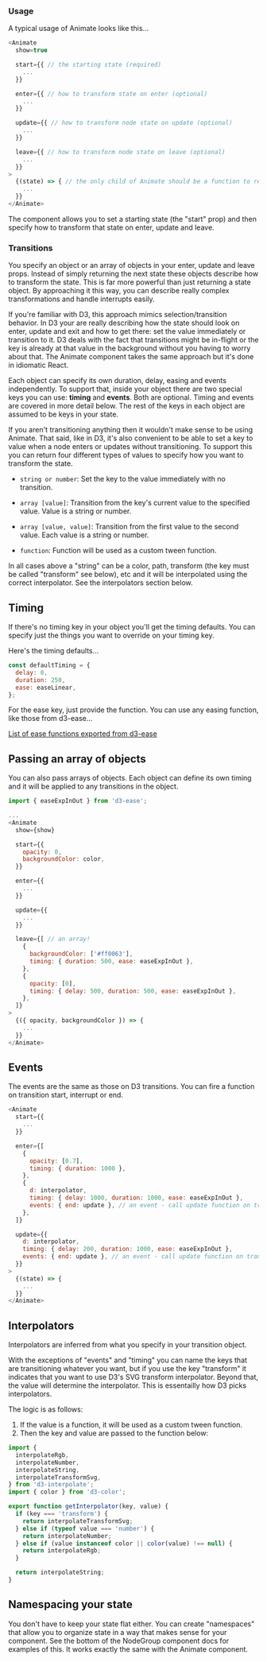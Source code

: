### Usage

A typical usage of Animate looks like this...

```js
<Animate
  show=true

  start={{ // the starting state (required)
    ...
  }}

  enter={{ // how to transform state on enter (optional)
    ...
  }}

  update={{ // how to transform node state on update (optional)
    ...
  }}

  leave={{ // how to transform node state on leave (optional)
    ...
  }}
>
  {(state) => { // the only child of Animate should be a function to render the state (required)
    ...
  }}
</Animate>
```

The component allows you to set a starting state (the "start" prop) and then specify how to transform that state on enter, update and leave.

### Transitions

You specify an object or an array of objects in your enter, update and leave props.
Instead of simply returning the next state these objects describe how to transform the state.
This is far more powerful than just returning a state object.  By approaching it this way, you can describe really complex transformations and handle interrupts easily.

If you're familiar with D3, this approach mimics selection/transition behavior.  In D3 your are really describing how the state should look on enter, update and exit and how to get there: set the value immediately or transition to it.
D3 deals with the fact that transitions might be in-flight or the key is already at that value in the background without you having to worry about that.
The Animate component takes the same approach but it's done in idiomatic React.

Each object can specify its own duration, delay, easing and events independently.
To support that, inside your object there are two special keys you can use:  **timing** and **events**.  Both are optional.
Timing and events are covered in more detail below.
The rest of the keys in each object are assumed to be keys in your state.

If you aren't transitioning anything then it wouldn't make sense to be using Animate.
That said, like in D3, it's also convenient to be able to set a key to value when a node enters or updates without transitioning.
To support this you can return four different types of values to specify how you want to transform the state.

* `string or number`: Set the key to the value immediately with no transition.

* `array [value]`: Transition from the key's current value to the specified value. Value is a string or number.

* `array [value, value]`: Transition from the first value to the second value. Each value is a string or number.

* `function`: Function will be used as a custom tween function.

In all cases above a "string" can be a color, path, transform (the key must be called "transform" see below), etc and it will be interpolated using the correct interpolator.
See the interpolators section below.

## Timing

If there's no timing key in your object you'll get the timing defaults.
You can specify just the things you want to override on your timing key. 

Here's the timing defaults...
```js
const defaultTiming = {
  delay: 0,
  duration: 250,
  ease: easeLinear,
};
```
For the ease key, just provide the function.  You can use any easing function, like those from d3-ease...

[List of ease functions exported from d3-ease](https://github.com/d3/d3-ease/blob/master/index.js)

## Passing an array of objects

You can also pass arrays of objects.  Each object can define its own timing and it will be applied to any transitions in the object.

```js
import { easeExpInOut } from 'd3-ease';

...
<Animate
  show={show}

  start={{
    opacity: 0,
    backgroundColor: color,
  }}

  enter={{
    ...
  }}

  update={{
    ...
  }}

  leave={[ // an array!
    {
      backgroundColor: ['#ff0063'],
      timing: { duration: 500, ease: easeExpInOut },
    },
    {
      opacity: [0],
      timing: { delay: 500, duration: 500, ease: easeExpInOut },
    },
  ]}
>
  {({ opacity, backgroundColor }) => {
    ...
  }}
</Animate>
```

## Events

The events are the same as those on D3 transitions. You can fire a function on transition start, interrupt or end.

```js
<Animate
  start={{
    ...
  }}

  enter={[
    {
      opacity: [0.7],
      timing: { duration: 1000 },
    },
    {
      d: interpolator,
      timing: { delay: 1000, duration: 1000, ease: easeExpInOut },
      events: { end: update }, // an event - call update function on transition end
    },
  ]}

  update={{
    d: interpolator,
    timing: { delay: 200, duration: 1000, ease: easeExpInOut },
    events: { end: update }, // an event - call update function on transition end
  }}
>
  {(state) => {
    ...
  }}
</Animate>
```

## Interpolators

Interpolators are inferred from what you specify in your transition object.

With the exceptions of "events" and "timing" you can name the keys that are transitioning whatever you want, but if you use the key "transform" it indicates that you want to use D3's SVG transform interpolator.
Beyond that, the value will determine the interpolator.  This is essentailly how D3 picks interpolators.

The logic is as follows:
1. If the value is a function, it will be used as a custom tween function.
2. Then the key and value are passed to the function below:

```js
import {
  interpolateRgb,
  interpolateNumber,
  interpolateString,
  interpolateTransformSvg,
} from 'd3-interpolate';
import { color } from 'd3-color';

export function getInterpolator(key, value) {
  if (key === 'transform') {
    return interpolateTransformSvg;
  } else if (typeof value === 'number') {
    return interpolateNumber;
  } else if (value instanceof color || color(value) !== null) {
    return interpolateRgb;
  }

  return interpolateString;
}
```

## Namespacing your state

You don't have to keep your state flat either.
You can create "namespaces" that allow you to organize state in a way that makes sense for your component.
See the bottom of the NodeGroup component docs for examples of this.  It works exactly the same with the Animate component.
